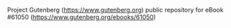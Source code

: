 Project Gutenberg (https://www.gutenberg.org) public repository for eBook #61050 (https://www.gutenberg.org/ebooks/61050)
